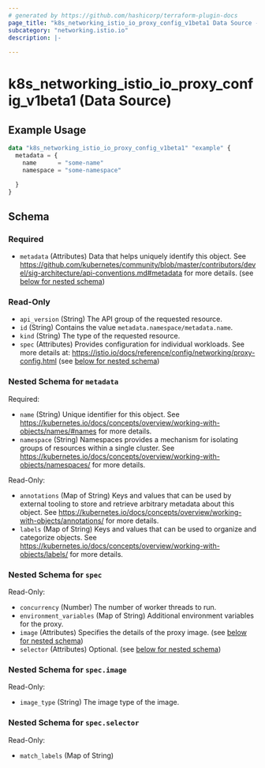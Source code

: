 ```yaml
---
# generated by https://github.com/hashicorp/terraform-plugin-docs
page_title: "k8s_networking_istio_io_proxy_config_v1beta1 Data Source - terraform-provider-k8s"
subcategory: "networking.istio.io"
description: |-
  
---
```


# k8s_networking_istio_io_proxy_config_v1beta1 (Data Source)



## Example Usage

```terraform
data "k8s_networking_istio_io_proxy_config_v1beta1" "example" {
  metadata = {
    name      = "some-name"
    namespace = "some-namespace"

  }
}
```

<!-- schema generated by tfplugindocs -->
## Schema

### Required

- `metadata` (Attributes) Data that helps uniquely identify this object. See https://github.com/kubernetes/community/blob/master/contributors/devel/sig-architecture/api-conventions.md#metadata for more details. (see [below for nested schema](#nestedatt--metadata))

### Read-Only

- `api_version` (String) The API group of the requested resource.
- `id` (String) Contains the value `metadata.namespace/metadata.name`.
- `kind` (String) The type of the requested resource.
- `spec` (Attributes) Provides configuration for individual workloads. See more details at: https://istio.io/docs/reference/config/networking/proxy-config.html (see [below for nested schema](#nestedatt--spec))

<a id="nestedatt--metadata"></a>
### Nested Schema for `metadata`

Required:

- `name` (String) Unique identifier for this object. See https://kubernetes.io/docs/concepts/overview/working-with-objects/names/#names for more details.
- `namespace` (String) Namespaces provides a mechanism for isolating groups of resources within a single cluster. See https://kubernetes.io/docs/concepts/overview/working-with-objects/namespaces/ for more details.

Read-Only:

- `annotations` (Map of String) Keys and values that can be used by external tooling to store and retrieve arbitrary metadata about this object. See https://kubernetes.io/docs/concepts/overview/working-with-objects/annotations/ for more details.
- `labels` (Map of String) Keys and values that can be used to organize and categorize objects. See https://kubernetes.io/docs/concepts/overview/working-with-objects/labels/ for more details.


<a id="nestedatt--spec"></a>
### Nested Schema for `spec`

Read-Only:

- `concurrency` (Number) The number of worker threads to run.
- `environment_variables` (Map of String) Additional environment variables for the proxy.
- `image` (Attributes) Specifies the details of the proxy image. (see [below for nested schema](#nestedatt--spec--image))
- `selector` (Attributes) Optional. (see [below for nested schema](#nestedatt--spec--selector))

<a id="nestedatt--spec--image"></a>
### Nested Schema for `spec.image`

Read-Only:

- `image_type` (String) The image type of the image.


<a id="nestedatt--spec--selector"></a>
### Nested Schema for `spec.selector`

Read-Only:

- `match_labels` (Map of String)
